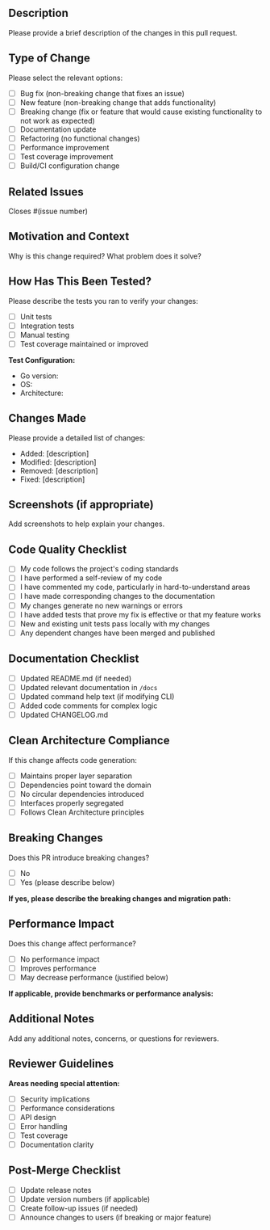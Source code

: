 ## Description

Please provide a brief description of the changes in this pull request.

## Type of Change

Please select the relevant options:

- [ ] Bug fix (non-breaking change that fixes an issue)
- [ ] New feature (non-breaking change that adds functionality)
- [ ] Breaking change (fix or feature that would cause existing functionality to not work as expected)
- [ ] Documentation update
- [ ] Refactoring (no functional changes)
- [ ] Performance improvement
- [ ] Test coverage improvement
- [ ] Build/CI configuration change

## Related Issues

Closes #(issue number)

## Motivation and Context

Why is this change required? What problem does it solve?

## How Has This Been Tested?

Please describe the tests you ran to verify your changes:

- [ ] Unit tests
- [ ] Integration tests
- [ ] Manual testing
- [ ] Test coverage maintained or improved

**Test Configuration:**
- Go version:
- OS:
- Architecture:

## Changes Made

Please provide a detailed list of changes:

- Added: [description]
- Modified: [description]
- Removed: [description]
- Fixed: [description]

## Screenshots (if appropriate)

Add screenshots to help explain your changes.

## Code Quality Checklist

- [ ] My code follows the project's coding standards
- [ ] I have performed a self-review of my code
- [ ] I have commented my code, particularly in hard-to-understand areas
- [ ] I have made corresponding changes to the documentation
- [ ] My changes generate no new warnings or errors
- [ ] I have added tests that prove my fix is effective or that my feature works
- [ ] New and existing unit tests pass locally with my changes
- [ ] Any dependent changes have been merged and published

## Documentation Checklist

- [ ] Updated README.md (if needed)
- [ ] Updated relevant documentation in `/docs`
- [ ] Updated command help text (if modifying CLI)
- [ ] Added code comments for complex logic
- [ ] Updated CHANGELOG.md

## Clean Architecture Compliance

If this change affects code generation:

- [ ] Maintains proper layer separation
- [ ] Dependencies point toward the domain
- [ ] No circular dependencies introduced
- [ ] Interfaces properly segregated
- [ ] Follows Clean Architecture principles

## Breaking Changes

Does this PR introduce breaking changes?

- [ ] No
- [ ] Yes (please describe below)

**If yes, please describe the breaking changes and migration path:**

## Performance Impact

Does this change affect performance?

- [ ] No performance impact
- [ ] Improves performance
- [ ] May decrease performance (justified below)

**If applicable, provide benchmarks or performance analysis:**

## Additional Notes

Add any additional notes, concerns, or questions for reviewers.

## Reviewer Guidelines

**Areas needing special attention:**

- [ ] Security implications
- [ ] Performance considerations
- [ ] API design
- [ ] Error handling
- [ ] Test coverage
- [ ] Documentation clarity

## Post-Merge Checklist

- [ ] Update release notes
- [ ] Update version numbers (if applicable)
- [ ] Create follow-up issues (if needed)
- [ ] Announce changes to users (if breaking or major feature)
